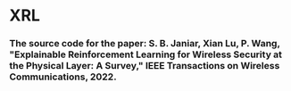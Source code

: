 # XRL

### The source code for the paper: S. B. Janiar, Xian Lu, P. Wang, "Explainable Reinforcement Learning for Wireless Security at the Physical Layer: A Survey," IEEE Transactions on Wireless Communications, 2022.
